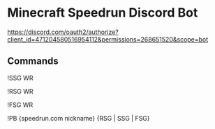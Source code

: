 # Minecraft Speedrun Discord Bot
https://discord.com/oauth2/authorize?client_id=471204580516954112&permissions=268651520&scope=bot

## Commands
!SSG WR

!RSG WR

!FSG WR

!PB {speedrun.com nickname} {RSG | SSG | FSG}
